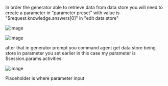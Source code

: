 In order the generator able to retrieve data from data store you will need to create a parameter in "parameter preset" with value is "$request.knowledge.answers[0]" in "edit data store"

![image](https://github.com/user-attachments/assets/a5419384-57fa-4035-8e86-6997350251a9)

![image](https://github.com/user-attachments/assets/4c8c6da7-17af-4201-b87f-7023a2906da9)

after that in generator prompt you command agent get data store being store in parameter you set earlier in this case my parameter is $session.params.activities

![image](https://github.com/user-attachments/assets/9e4191bb-6653-46e9-afff-df5ea4bb9ba8)


Placeholder is where parameter input 
